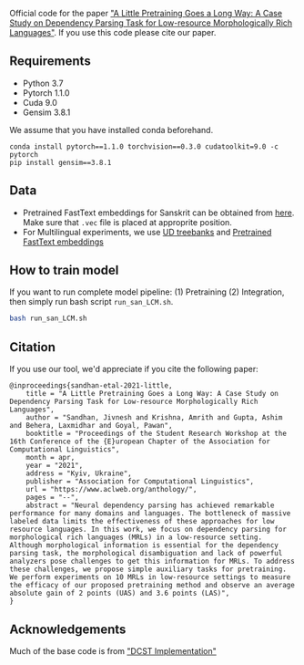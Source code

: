 Official code for the paper ["A Little Pretraining Goes a Long Way: A Case Study on Dependency Parsing Task for Low-resource Morphologically Rich Languages"](https://arxiv.org/abs/2102.06551).
If you use this code please cite our paper.

## Requirements

* Python 3.7 
* Pytorch 1.1.0 
* Cuda 9.0 
* Gensim 3.8.1

We assume that you have installed conda beforehand. 

```
conda install pytorch==1.1.0 torchvision==0.3.0 cudatoolkit=9.0 -c pytorch
pip install gensim==3.8.1
```
## Data
* Pretrained FastText embeddings for Sanskrit can be obtained from [here](https://drive.google.com/drive/folders/1JJMBjUZdqUY7WLYefBbA2zKaMHH3Mm18?usp=sharing). Make sure that `.vec` file is placed at approprite position.
* For Multilingual experiments, we use [UD treebanks](https://universaldependencies.org/) and [Pretrained FastText embeddings](https://fasttext.cc/docs/en/crawl-vectors.html)


## How to train model
If you want to run complete model pipeline: (1) Pretraining (2) Integration, then simply run bash script `run_san_LCM.sh`.

```bash
bash run_san_LCM.sh

```


## Citation

If you use our tool, we'd appreciate if you cite the following paper:

```
@inproceedings{sandhan-etal-2021-little,
    title = "A Little Pretraining Goes a Long Way: A Case Study on Dependency Parsing Task for Low-resource Morphologically Rich Languages",
    author = "Sandhan, Jivnesh and Krishna, Amrith and Gupta, Ashim and Behera, Laxmidhar and Goyal, Pawan", 
    booktitle = "Proceedings of the Student Research Workshop at the 16th Conference of the {E}uropean Chapter of the Association for Computational Linguistics",
    month = apr,
    year = "2021",
    address = "Kyiv, Ukraine",
    publisher = "Association for Computational Linguistics",
    url = "https://www.aclweb.org/anthology/",
    pages = "--",
    abstract = "Neural dependency parsing has achieved remarkable performance for many domains and languages. The bottleneck of massive labeled data limits the effectiveness of these approaches for low resource languages. In this work, we focus on dependency parsing for morphological rich languages (MRLs) in a low-resource setting. Although morphological information is essential for the dependency parsing task, the morphological disambiguation and lack of powerful analyzers pose challenges to get this information for MRLs. To address these challenges, we propose simple auxiliary tasks for pretraining. We perform experiments on 10 MRLs in low-resource settings to measure the efficacy of our proposed pretraining method and observe an average absolute gain of 2 points (UAS) and 3.6 points (LAS)",
}
```

## Acknowledgements
Much of the base code is from ["DCST Implementation"](https://github.com/rotmanguy/DCST)

